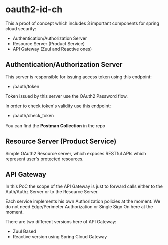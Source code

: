 # oauth2-id-ch

This a proof of concept which includes 3 important components for spring cloud security:

- Authentication/Authorization Server
- Resource Server (Product Service)
- API Gateway (Zuul and Reactive ones)

## Authentication/Authorization Server
This server is responsible for issuing access token using this endpoint:

- /oauth/token

Token issued by this server use the OAuth2 Password flow.

In order to check token's validity use this endpoint:
- /oauth/check_token

You can find the **Postman Collection** in the repo

## Resource Server (Product Service)

Simple OAuth2 Resource server, which exposes RESTful APIs which represent user's protected resources.

## API Gateway

In this PoC the scope of the API Gateway is just to forward calls either to the Auth/Authz Server or to the Resource Server.

Each service implements his own Authorization policies at the moment. We do not need Edge/Perimeter Authorization or Single Sign On here at the moment.

There are two different versions here of API Gateway:
- Zuul Based
- Reactive version using Spring Cloud Gateway
